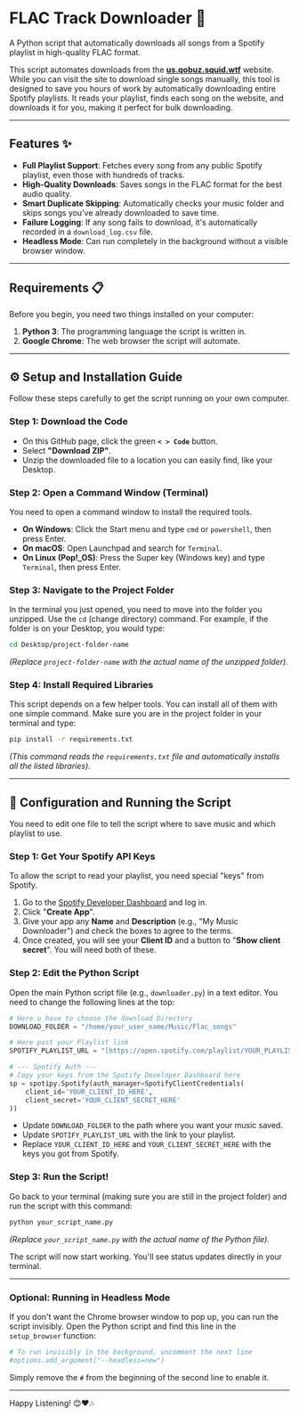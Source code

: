 # FLAC Track Downloader 🎵

A Python script that automatically downloads all songs from a Spotify playlist in high-quality FLAC format.

This script automates downloads from the [**us.qobuz.squid.wtf**](https://us.qobuz.squid.wtf/) website. While you can visit the site to download single songs manually, this tool is designed to save you hours of work by automatically downloading entire Spotify playlists. It reads your playlist, finds each song on the website, and downloads it for you, making it perfect for bulk downloading.

---
## Features ✨

* **Full Playlist Support**: Fetches every song from any public Spotify playlist, even those with hundreds of tracks.
* **High-Quality Downloads**: Saves songs in the FLAC format for the best audio quality.
* **Smart Duplicate Skipping**: Automatically checks your music folder and skips songs you've already downloaded to save time.
* **Failure Logging**: If any song fails to download, it's automatically recorded in a `download_log.csv` file.
* **Headless Mode**: Can run completely in the background without a visible browser window.

---
## Requirements 📋

Before you begin, you need two things installed on your computer:

1.  **Python 3**: The programming language the script is written in.
2.  **Google Chrome**: The web browser the script will automate.

---
## ⚙️ Setup and Installation Guide

Follow these steps carefully to get the script running on your own computer.

### Step 1: Download the Code

* On this GitHub page, click the green **`< > Code`** button.
* Select **"Download ZIP"**.
* Unzip the downloaded file to a location you can easily find, like your Desktop.

### Step 2: Open a Command Window (Terminal)

You need to open a command window to install the required tools.
* **On Windows**: Click the Start menu and type `cmd` or `powershell`, then press Enter.
* **On macOS**: Open Launchpad and search for `Terminal`.
* **On Linux (Pop!_OS)**: Press the Super key (Windows key) and type `Terminal`, then press Enter.

### Step 3: Navigate to the Project Folder

In the terminal you just opened, you need to move into the folder you unzipped. Use the `cd` (change directory) command. For example, if the folder is on your Desktop, you would type:

```bash
cd Desktop/project-folder-name
```
*(Replace `project-folder-name` with the actual name of the unzipped folder).*

### Step 4: Install Required Libraries

This script depends on a few helper tools. You can install all of them with one simple command. Make sure you are in the project folder in your terminal and type:

```bash
pip install -r requirements.txt
```
*(This command reads the `requirements.txt` file and automatically installs all the listed libraries).*

---
## 🚀 Configuration and Running the Script

You need to edit one file to tell the script where to save music and which playlist to use.

### Step 1: Get Your Spotify API Keys

To allow the script to read your playlist, you need special "keys" from Spotify.

1.  Go to the [Spotify Developer Dashboard](https://developer.spotify.com/dashboard/applications) and log in.
2.  Click "**Create App**".
3.  Give your app any **Name** and **Description** (e.g., "My Music Downloader") and check the boxes to agree to the terms.
4.  Once created, you will see your **Client ID** and a button to "**Show client secret**". You will need both of these.

### Step 2: Edit the Python Script

Open the main Python script file (e.g., `downloader.py`) in a text editor. You need to change the following lines at the top:

```python
# Here u have to choose the download Directory
DOWNLOAD_FOLDER = "/home/your_user_name/Music/Flac_songs"

# Here past your Playlist link
SPOTIFY_PLAYLIST_URL = "[https://open.spotify.com/playlist/YOUR_PLAYLIST_ID_HERE](https://open.spotify.com/playlist/YOUR_PLAYLIST_ID_HERE)"

# --- Spotify Auth ---
# Copy your keys from the Spotify Developer Dashboard here
sp = spotipy.Spotify(auth_manager=SpotifyClientCredentials(
    client_id='YOUR_CLIENT_ID_HERE',
    client_secret='YOUR_CLIENT_SECRET_HERE'
))
```

* Update `DOWNLOAD_FOLDER` to the path where you want your music saved.
* Update `SPOTIFY_PLAYLIST_URL` with the link to your playlist.
* Replace `YOUR_CLIENT_ID_HERE` and `YOUR_CLIENT_SECRET_HERE` with the keys you got from Spotify.

### Step 3: Run the Script!

Go back to your terminal (making sure you are still in the project folder) and run the script with this command:

```bash
python your_script_name.py
```
*(Replace `your_script_name.py` with the actual name of the Python file).*

The script will now start working. You'll see status updates directly in your terminal.

---
### Optional: Running in Headless Mode

If you don't want the Chrome browser window to pop up, you can run the script invisibly. Open the Python script and find this line in the `setup_browser` function:

```python
# To run invisibly in the background, uncomment the next line
#options.add_argument("--headless=new")
```
Simply remove the `#` from the beginning of the second line to enable it.

---

Happy Listening! 😊❤️🎶
